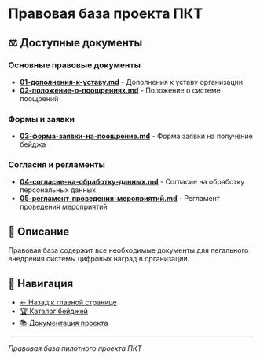 # Правовая база проекта ПКТ

## ⚖️ Доступные документы

### Основные правовые документы
- **[01-дополнения-к-уставу.md](01-дополнения-к-уставу.md)** - Дополнения к уставу организации
- **[02-положение-о-поощрениях.md](02-положение-о-поощрениях.md)** - Положение о системе поощрений

### Формы и заявки
- **[03-форма-заявки-на-поощрение.md](03-форма-заявки-на-поощрение.md)** - Форма заявки на получение бейджа

### Согласия и регламенты
- **[04-согласие-на-обработку-данных.md](04-согласие-на-обработку-данных.md)** - Согласие на обработку персональных данных
- **[05-регламент-проведения-мероприятий.md](05-регламент-проведения-мероприятий.md)** - Регламент проведения мероприятий

## 🎯 Описание

Правовая база содержит все необходимые документы для легального внедрения системы цифровых наград в организации.

## 🔗 Навигация

- [← Назад к главной странице](../README.md)
- [🏆 Каталог бейджей](../badges/)
- [📚 Документация проекта](../документы/)

---

*Правовая база пилотного проекта ПКТ*
